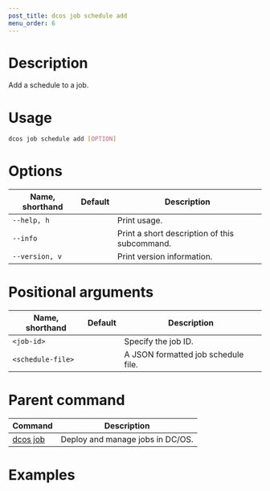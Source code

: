 ```yaml
---
post_title: dcos job schedule add
menu_order: 6
---
```

    
# Description
Add a schedule to a job.

# Usage

```bash
dcos job schedule add [OPTION]
```

# Options

| Name, shorthand | Default | Description |
|---------|-------------|-------------|
| `--help, h`   |             |  Print usage. |
| `--info`   |             |  Print a short description of this subcommand. |
| `--version, v`   |             | Print version information. |

# Positional arguments

| Name, shorthand | Default | Description |
|---------|-------------|-------------|
| `<job-id>`   |             |  Specify the job ID. |
| `<schedule-file>`   |             |  A JSON formatted job schedule file. |

# Parent command

| Command | Description |
|---------|-------------|
| [dcos job](/docs/1.9/usage/cli/command-reference/dcos-job/) |  Deploy and manage jobs in DC/OS. |

# Examples